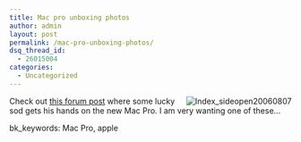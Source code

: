 ```yaml
---
title: Mac pro unboxing photos
author: admin
layout: post
permalink: /mac-pro-unboxing-photos/
dsq_thread_id:
  - 26015004
categories:
  - Uncategorized
---
```

<img alt="Index_sideopen20060807" src="http://lsnbackup.nfshost.com/index_sideopen20060807.png" align="right" border="0" />Check out [this forum post][1] where some lucky sod gets his hands on the new Mac Pro. I am very wanting one of these&hellip;

bk_keywords: Mac Pro, apple

 [1]: http://forums.macrumors.com/showthread.php?t=222939